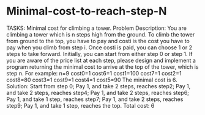 # Minimal-cost-to-reach-step-N

TASKS:
Minimal cost for climbing a tower.
Problem Description:
You are climbing a tower which is n steps high from the ground. To climb the tower
from ground to the top, you have to pay and costi is the cost you have to pay when you
climb from step i. Once costi is paid, you can choose 1 or 2 steps to take forward.
Initially, you can start from either step 0 or step 1. If you are aware of the price list at
each step, please design and implement a program returning the minimal cost to arrive at
the top of the tower, which is step n.
For example:
n=9
cost0=1 cost6=1
cost1=100 cost7=1
cost2=1 cost8=80
cost3=1 cost9=1
cost4=1
cost5=90
The minimal cost is 6.
Solution:
Start from step 0;
Pay 1, and take 2 steps, reaches step2;
Pay 1, and take 2 steps, reaches step4;
Pay 1, and take 2 steps, reaches step6;
Pay 1, and take 1 step, reaches step7;
Pay 1, and take 2 steps, reaches step9;
Pay 1, and take 1 step, reaches the top.
Total cost: 6
